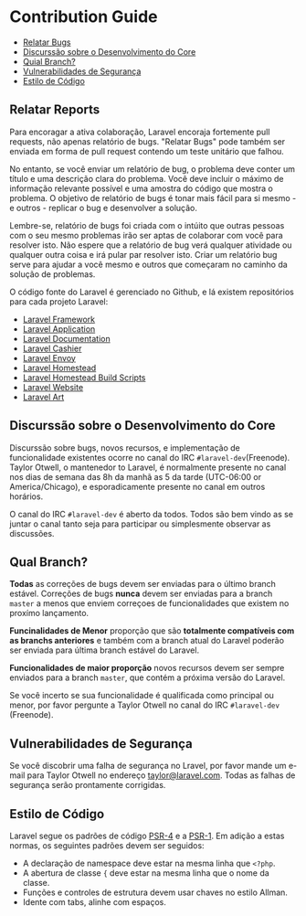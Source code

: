 # Contribution Guide

- [Relatar Bugs](#bug-reports)
- [Discurssão sobre o Desenvolvimento do Core](#core-development-discussion)
- [Quial Branch?](#which-branch)
- [Vulnerabilidades de Segurança](#security-vulnerabilities)
- [Estilo de Código](#coding-style)

<a name="bug-reports"></a>
## Relatar Reports

Para encoragar a ativa colaboração, Laravel encoraja fortemente pull requests, não apenas relatório de bugs. "Relatar Bugs" pode também ser enviada em forma de pull request contendo um teste unitário que falhou. 

No entanto, se você enviar um relatório de bug, o problema deve conter um título e uma descrição clara do problema. Você deve incluir o máximo de informação relevante possível e uma amostra do código que mostra o problema. O objetivo de relatório de bugs é tonar mais fácil para si mesmo - e outros - replicar o bug e desenvolver a solução. 

Lembre-se, relatório de bugs foi criada com o intúito que outras pessoas com o seu mesmo problemas irão ser aptas de colaborar com você para resolver isto. Não espere que a relatório de bug verá qualquer atividade ou qualquer outra coisa e irá pular par resolver isto. Criar um relatório bug serve para ajudar a você mesmo e outros que começaram no caminho da solução de problemas. 

O código fonte do Laravel é gerenciado no Github, e lá existem repositórios para cada projeto Laravel:

- [Laravel Framework](https://github.com/laravel/framework)
- [Laravel Application](https://github.com/laravel/laravel)
- [Laravel Documentation](https://github.com/laravel/docs)
- [Laravel Cashier](https://github.com/laravel/cashier)
- [Laravel Envoy](https://github.com/laravel/envoy)
- [Laravel Homestead](https://github.com/laravel/homestead)
- [Laravel Homestead Build Scripts](https://github.com/laravel/settler)
- [Laravel Website](https://github.com/laravel/laravel.com)
- [Laravel Art](https://github.com/laravel/art)

<a name="core-development-discussion"></a>
## Discurssão sobre o Desenvolvimento do Core

Discurssão sobre bugs, novos recursos, e implementação de funcionalidade existentes ocorre no canal do IRC `#laravel-dev`(Freenode). Taylor Otwell, o mantenedor to Laravel, é normalmente presente no canal nos dias de semana das 8h da manhã as 5 da tarde (UTC-06:00 or America/Chicago), e esporadicamente presente no canal em outros horários. 

O canal do IRC `#laravel-dev` é aberto da todos. Todos são bem vindo as se juntar o canal tanto seja para participar ou simplesmente observar as discussões. 

<a name="which-branch"></a>
## Qual Branch?

**Todas** as correções de bugs devem ser enviadas para o último branch estável. Correções de bugs  **nunca** devem ser enviadas para a branch `master` a menos que enviem correçoes de funcionalidades que existem no proxímo lançamento.  

**Funcinalidades de Menor** proporção que são **totalmente compatíveis com as branchs anteriores**  e também com a branch atual do Laravel poderão ser enviada para última branch estável do Laravel.

**Funcionalidades de maior proporção** novos recursos devem ser sempre enviados para a branch `master`, que contém a próxima versão do Laravel.

Se você incerto se sua funcionalidade é qualificada como principal ou menor, por favor pergunte a Taylor Otwell no canal do IRC `#laravel-dev` (Freenode).

<a name="security-vulnerabilities"></a>
## Vulnerabilidades de Segurança

Se você discobrir uma falha de segurança no Lravel, por favor mande um e-mail para Taylor Otwell no endereço <a href="mailto:taylor@laravel.com">taylor@laravel.com</a>. Todas as falhas de segurança serão prontamente corrigidas. 

<a name="coding-style"></a>
## Estilo de Código

Laravel segue os padrões de código [PSR-4](https://github.com/php-fig/fig-standards/blob/master/accepted/PSR-4-autoloader.md) e a [PSR-1](https://github.com/php-fig/fig-standards/blob/master/accepted/PSR-1-basic-coding-standard.md). Em adição a estas normas, os seguintes padrões devem ser seguidos:

- A declaração de namespace deve estar na mesma linha que `<?php`.
- A abertura de classe `{` deve estar na mesma linha que o nome da classe. 
- Funções e controles de estrutura devem usar chaves no estilo Allman.
- Idente com tabs, alinhe com espaços.
